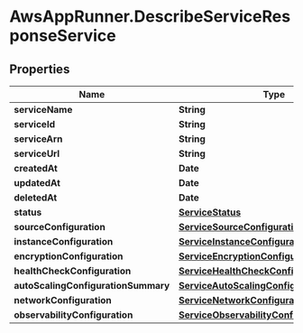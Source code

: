 # AwsAppRunner.DescribeServiceResponseService

## Properties

Name | Type | Description | Notes
------------ | ------------- | ------------- | -------------
**serviceName** | **String** |  | 
**serviceId** | **String** |  | 
**serviceArn** | **String** |  | 
**serviceUrl** | **String** |  | [optional] 
**createdAt** | **Date** |  | 
**updatedAt** | **Date** |  | 
**deletedAt** | **Date** |  | [optional] 
**status** | [**ServiceStatus**](ServiceStatus.md) |  | 
**sourceConfiguration** | [**ServiceSourceConfiguration**](ServiceSourceConfiguration.md) |  | 
**instanceConfiguration** | [**ServiceInstanceConfiguration**](ServiceInstanceConfiguration.md) |  | 
**encryptionConfiguration** | [**ServiceEncryptionConfiguration**](ServiceEncryptionConfiguration.md) |  | [optional] 
**healthCheckConfiguration** | [**ServiceHealthCheckConfiguration**](ServiceHealthCheckConfiguration.md) |  | [optional] 
**autoScalingConfigurationSummary** | [**ServiceAutoScalingConfigurationSummary**](ServiceAutoScalingConfigurationSummary.md) |  | 
**networkConfiguration** | [**ServiceNetworkConfiguration**](ServiceNetworkConfiguration.md) |  | 
**observabilityConfiguration** | [**ServiceObservabilityConfiguration**](ServiceObservabilityConfiguration.md) |  | [optional] 


